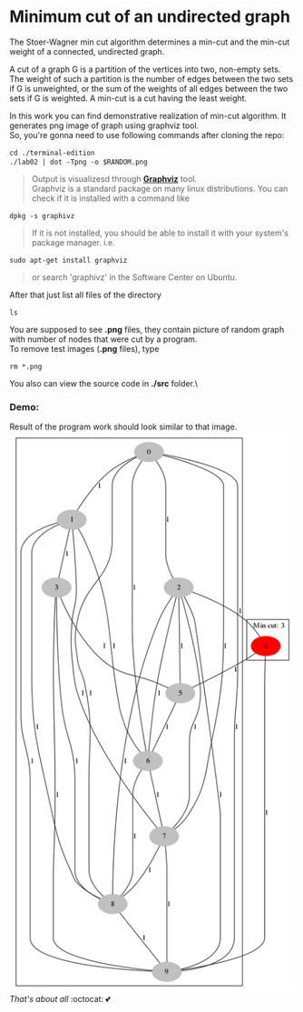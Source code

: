 # Minimum cut of an undirected graph
The Stoer-Wagner min cut algorithm determines a min-cut and the min-cut weight of a connected, undirected graph.

A cut of a graph G is a partition of the vertices into two, non-empty sets. The weight of such a partition is the number of edges between the two sets if G is unweighted, or the sum of the weights of all edges between the two sets if G is weighted. A min-cut is a cut having the least weight. 

In this work you can find demonstrative realization of min-cut algorithm. It generates png image of graph using graphviz tool. \
So, you're gonna need to use following commands after cloning the repo:
```Terminal
cd ./terminal-edition
./lab02 | dot -Tpng -o $RANDOM.png
```
> Output is visualizesd through [**Graphviz**](https://www.graphviz.org/) tool.\
> Graphviz is a standard package on many linux distributions. You can check if it is installed with a command like 
```Terminal 
dpkg -s graphivz
```
> If it is not installed, you should be able to install it with your system's package manager. i.e. 
```Terminal 
sudo apt-get install graphviz
```
> or search 'graphivz' in the Software Center on Ubuntu.

After that just list all files of the directory
```Terminal
ls
```
You are supposed to see **.png** files, they contain picture of random graph with number of nodes that were cut by a program.\
To remove test images (**.png** files), type
```Terminal
rm *.png
```
You also can view the source code in **./src** folder.\
### Demo:
Result of the program work should look similar to that image.
![minimum cut - Animated gif demo](terminal-edition/7789.png) 
*That's about all* :octocat: :two_hearts:

